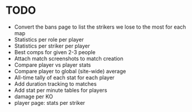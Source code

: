 # TODO

- Convert the bans page to list the strikers we lose to the most for each map
- Statistics per role per player
- Statistics per striker per player
- Best comps for given 2-3 people
- Attach match screenshots to match creation
- Compare player vs player stats
- Compare player to global (site-wide) average
- All-time tally of each stat for each player
- Add duration tracking to matches
- Add stat per minute tables for players
- damage per KO
- player page: stats per striker
